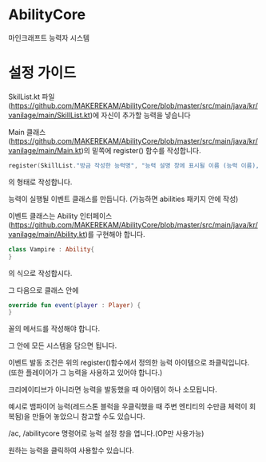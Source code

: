# AbilityCore
마인크래프트 능력자 시스템

# 설정 가이드

SkilList.kt 파일(https://github.com/MAKEREKAM/AbilityCore/blob/master/src/main/java/kr/vanilage/main/SkillList.kt)에 자신이 추가할 능력을 넣습니다


Main 클래스 (https://github.com/MAKEREKAM/AbilityCore/blob/master/src/main/java/kr/vanilage/main/Main.kt)의 밑쪽에 register() 함수를 작성합니다.

```kotlin
register(SkillList."방금 작성한 능력명", "능력 설명 창에 표시될 이름 (능력 이름), "능력 설명", 이벤트를 발동할 때 사용할 아이템 타입(Material), 밑에서 작성할 이벤트 클래스의 객체 (class()처럼 작성), 능력 쿨타임(틱 단위, 크리에이티브에서는 적용되지 않음))
```
의 형태로 작성합니다.


능력이 실행될 이벤트 클래스를 만듭니다. (가능하면 abilities 패키지 안에 작성)

이벤트 클래스는 Ability 인터페이스(https://github.com/MAKEREKAM/AbilityCore/blob/master/src/main/java/kr/vanilage/main/Ability.kt)를 구현해야 합니다.
```kotlin
class Vampire : Ability{
}
```
의 식으로 작성합시다.

그 다음으로 클래스 안에 
```kotlin
override fun event(player : Player) {
}
```

꼴의 메서드를 작성해야 합니다.

그 안에 모든 시스템을 담으면 됩니다.

이벤트 발동 조건은 위의 register()함수에서 정의한 능력 아이템으로 좌클릭입니다. (또한 플레이어가 그 능력을 사용하고 있어야 합니다.)

크리에이티브가 아니라면 능력을 발동했을 때 아이템이 하나 소모됩니다.


예시로 뱀파이어 능력(레드스톤 블럭을 우클릭했을 때 주변 엔티티의 수만큼 체력이 회복됨)을 만들어 놓았으니 참고할 수도 있습니다.


/ac, /abilitycore 명령어로 능력 설정 창을 엽니다.(OP만 사용가능)

원하는 능력을 클릭하여 사용할수 있습니다.
